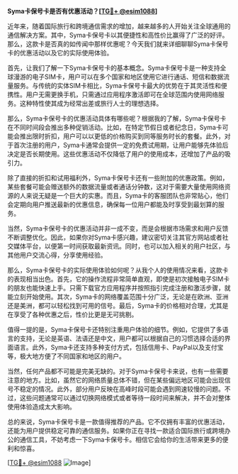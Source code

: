 **Syma卡保号卡是否有优惠活动？[[TG💪+ @esim1088](https://t.me/s/esim1088)]**

近年来，随着国际旅行和跨境通信需求的增加，越来越多的人开始关注全球通用的通信解决方案。其中，Syma卡保号卡以其便捷性和高性价比赢得了广泛的好评。那么，这款卡是否真的如传闻中那样优惠呢？今天我们就来详细聊聊Syma卡保号卡的优惠活动以及它的实际使用体验。

首先，让我们了解一下Syma卡保号卡的基本概念。Syma卡保号卡是一种支持全球漫游的电子SIM卡，用户可以在多个国家和地区使用它进行通话、短信和数据流量服务。与传统的实体SIM卡相比，Syma卡保号卡最大的优势在于其灵活性和便携性。用户无需更换手机，只需通过应用程序激活即可在全球范围内使用网络服务。这种特性使其成为经常出差或旅行人士的理想选择。

那么，Syma卡保号卡的优惠活动具体有哪些呢？根据我的了解，Syma卡保号卡在不同时间段会推出多种促销活动。比如，在特定节假日或者纪念日，Syma卡可能会推出限时折扣，用户可以以更低的价格购买到同等服务时长的套餐。此外，对于首次注册的用户，Syma卡通常会提供一定的免费试用期，让用户能够先体验后决定是否长期使用。这些优惠活动不仅降低了用户的使用成本，还增加了产品的吸引力。

除了直接的折扣和试用福利外，Syma卡保号卡还有一些附加的优惠政策。例如，某些套餐可能会赠送额外的数据流量或者通话分钟数，这对于需要大量使用网络资源的人来说无疑是一个巨大的实惠。而且，Syma卡的客服团队也非常贴心，他们会定期向用户推送最新的优惠信息，确保每一位用户都能及时享受到最划算的服务。

当然，Syma卡保号卡的优惠活动并非一成不变，而是会根据市场需求和用户反馈不断调整优化。因此，如果你对Syma卡感兴趣，建议密切关注其官方网站或者社交媒体平台，以便第一时间获取最新资讯。同时，也可以加入相关的用户社区，与其他用户交流心得，分享使用经验。

那么，Syma卡保号卡的实际使用体验如何呢？从我个人的使用情况来看，这款卡的表现相当出色。首先，它的操作流程非常简单直观，即使是初次接触电子SIM卡的朋友也能快速上手。只需下载官方应用程序并按照指引完成注册和激活步骤，就能立刻开始使用。其次，Syma卡的网络覆盖范围十分广泛，无论是在欧洲、亚洲还是美洲，都可以轻松找到可用的信号。最后，Syma卡的价格相对合理，尤其是在享受了各种优惠之后，性价比更是无可挑剔。

值得一提的是，Syma卡保号卡还特别注重用户体验的细节。例如，它提供了多语言的支持，无论是英语、法语还是中文，用户都可以根据自己的习惯选择合适的界面语言。此外，Syma卡还支持多种支付方式，包括信用卡、PayPal以及支付宝等，极大地方便了不同国家和地区的用户。

当然，任何产品都不可能是完美无缺的。对于Syma卡保号卡来说，也有一些需要注意的地方。比如，虽然它的网络质量总体不错，但在某些偏远地区可能会出现信号不稳定的情况。此外，部分用户反映在高峰时段可能会遇到网速较慢的问题。不过，这些问题通常可以通过切换网络模式或者等待一段时间来解决，并不会对整体使用体验造成太大影响。

总的来说，Syma卡保号卡是一款值得推荐的产品。它不仅拥有丰富的优惠活动，还能为用户提供稳定可靠的通信服务。如果你正在寻找一款适合国际旅行或跨境办公的通信工具，不妨考虑一下Syma卡保号卡。相信它会给你的生活带来更多的便利和惊喜。

[[TG💪+ @esim1088](https://t.me/s/esim1088) ![Image](https://i.postimg.cc/4NQfJmqS/Snipaste-2025-05-13-00-14-12.png)]